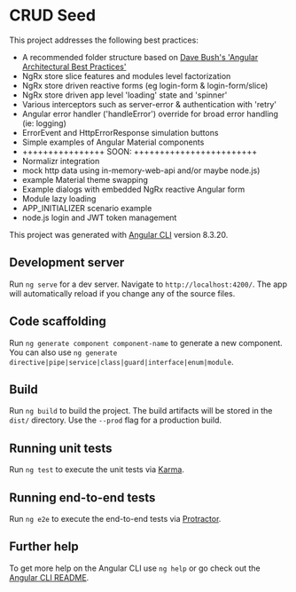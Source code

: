 # CRUD Seed

This project addresses the following best practices:

- A recommended folder structure based on [Dave Bush's 'Angular Architectural Best Practices'](https://github.com/DaveMBush/davembush.github.io/blob/source/source/_posts/An-Angular-Application-Architecture-That-Works.md)
- NgRx store slice features and modules level factorization
- NgRx store driven reactive forms (eg login-form & login-form/slice)
- NgRx store driven app level 'loading' state and 'spinner'
- Various interceptors such as server-error & authentication with 'retry'
- Angular error handler ('handleError') override for broad error handling (ie: logging)
- ErrorEvent and HttpErrorResponse simulation buttons
- Simple examples of Angular Material components
- ++++++++++++++++ SOON: ++++++++++++++++++++++++
- Normalizr integration
- mock http data using in-memory-web-api and/or maybe node.js)
- example Material theme swapping
- Example dialogs with embedded NgRx reactive Angular form
- Module lazy loading
- APP_INITIALIZER scenario example
- node.js login and JWT token management

This project was generated with [Angular CLI](https://github.com/angular/angular-cli) version 8.3.20.

## Development server

Run `ng serve` for a dev server. Navigate to `http://localhost:4200/`. The app will automatically reload if you change any of the source files.

## Code scaffolding

Run `ng generate component component-name` to generate a new component. You can also use `ng generate directive|pipe|service|class|guard|interface|enum|module`.

## Build

Run `ng build` to build the project. The build artifacts will be stored in the `dist/` directory. Use the `--prod` flag for a production build.

## Running unit tests

Run `ng test` to execute the unit tests via [Karma](https://karma-runner.github.io).

## Running end-to-end tests

Run `ng e2e` to execute the end-to-end tests via [Protractor](http://www.protractortest.org/).

## Further help

To get more help on the Angular CLI use `ng help` or go check out the [Angular CLI README](https://github.com/angular/angular-cli/blob/master/README.md).
